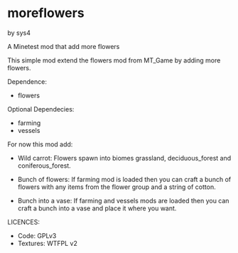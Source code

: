 # moreflowers
by sys4

A Minetest mod that add more flowers

This simple mod extend the flowers mod from MT_Game by adding more flowers.

Dependence:
- flowers

Optional Dependecies:
- farming
- vessels

For now this mod add:
- Wild carrot:
  Flowers spawn into biomes grassland, deciduous_forest and coniferous_forest.
  
- Bunch of flowers:
  If farming mod is loaded then you can craft a bunch of flowers with any items from the flower group and a string of cotton.
  
- Bunch into a vase:
  If farming and vessels mods are loaded then you can craft a bunch into a vase and place it where you want.

LICENCES:
- Code: GPLv3
- Textures: WTFPL v2
